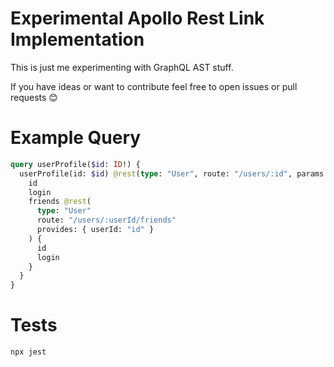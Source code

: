 # Experimental Apollo Rest Link Implementation

This is just me experimenting with GraphQL AST stuff.

If you have ideas or want to contribute feel free to open issues or pull requests 😊

# Example Query

```graphql
query userProfile($id: ID!) {
  userProfile(id: $id) @rest(type: "User", route: "/users/:id", params: { id: $id }) {
    id
    login
    friends @rest(
      type: "User"
      route: "/users/:userId/friends"
      provides: { userId: "id" }
    ) {
      id
      login
    }
  }
}
```

# Tests

```shell
npx jest
```
